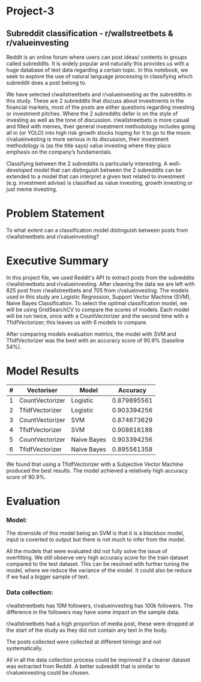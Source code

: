 # Project-3
## Subreddit classification - r/wallstreetbets &amp; r/valueinvesting

Reddit is an online forum where users can post ideas/ contents in groups called subreddits. It is widely popular and naturally this provides us with a huge database of text data regarding a certain topic. In this notebook, we seek to explore the use of natural language processing in classifying which subreddit does a post belong to.

We have selected r/wallstreetbets and r/valueinvesting as the subreddits in this study. These are 2 subreddits that discuss about investments in the financial markets, most of the posts are either questions regarding investing or investment pitches. Where the 2 subreddits defer is on the style of investing as well as the tone of discussion. r/wallstreetbets is more casual and filled with memes, their general investment methodology includes going all in (or YOLO) into high risk growth stocks hoping for it to go to the moon. r/valueinvesting is more serious in its discussion, their investment methodology is (as the title says) value investing where they place emphasis on the company’s fundamentals.

Classifying between the 2 subreddits is particularly interesting. A well-developed model that can distinguish between the 2 subreddits can be extended to a model that can interpret a given text related to investment (e.g. investment advise) is classified as value investing, growth investing or just meme investing.

# Problem Statement
To what extent can a classification model distinguish between posts from r/wallstreetbets and r/valueinvesting?

# Executive Summary
In this project file, we used Reddit's API to extract posts from the subreddits r/wallstreetbets and r/valueinvesting. After cleaning the data we are left with 825 post from r/wallstreetbets and 705 from r/valueinvesting. The models used in this study are Logistic Regression, Support Vector Machine (SVM), Naive Bayes Classification. To select the optimal classification model, we will be using GridSearchCV to compare the scores of models. Each model will be run twice, once with a CountVectorizer and the second time with a TfidfVectorizer; this leaves us with 6 models to compare.

After comparing models evaluation metrics, the model with SVM and TfidfVectorizer was the best with an accuracy score of 90.9% (baseline 54%).

# Model Results
|#|Vectoriser|Model|Accuracy|
|---|---|---|---|
|1|CountVectorizer|Logistic|0.879895561|
|2|TfidfVectorizer|Logistic|0.903394256|
|3|CountVectorizer|SVM|0.874673629|
|4|TfidfVectorizer|SVM|0.908616188|
|5|CountVectorizer|Naive Bayes|0.903394256|
|6|TfidfVectorizer|Naive Bayes|0.895561358|

We found that using a TfidfVectorizer with a Subjective Vector Machine produced the best results. The model achieved a relatively high accuracy score of 90.9%.

# Evaluation

### Model:

The downside of this model being an SVM is that it is a blackbox model, input is coverted to output but there is not much to infer from the model.

All the models that were evaluated did not fully solve the issue of overfitting. We still observe very high accuracy score for the train dataset compared to the test dataset. This can be resolved with further tuning the model, where we reduce the variance of the model. It could also be reduce if we had a bigger sample of text.

### Data collection:

r/wallstreetbets has 10M followers, r/valueinvesting has 100k followers. The difference in the followers may have some impact on the sample data. 

r/wallstreetbets had a high proportion of media post, these were dropped at the start of the study as they did not contain any text in the body.

The posts collected were collected at different timings and not systematically.

All in all the data collection process could be improved if a cleaner dataset was extracted from Reddit. A better subreddit that is similar to r/valueinvesting could be chosen.
